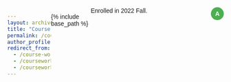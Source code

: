 ```yaml
---
layout: archive
title: "Course Works"
permalink: /courseworks/
author_profile: true
redirect_from:
  - /course-works
  - /coursework
  - /coursework
---
```


{% include base_path %}

<head>
  <meta charset="UTF-8">
  <meta name="viewport" content="width=device-width, initial-scale=1.0">
  <style>
    body {
      font-family: Arial, sans-serif;
      display: flex;
      justify-content: space-between;
      align-items: flex-start;
      padding: 20px;
    }
    .left-content {
      width: 60%;
    }
    .right-content {
      width: 30%;
      text-align: center;
    }
    .text-block {
      margin-bottom: 10px;
    }
    .separator {
      font-size: 20px;
      color: #333;
    }
  </style>
  <style>
    /* Styling for each grade icon */
    .grade-icon {
      display: inline-block;
      width: 30px; /* Adjust size as needed */
      height: 30px; /* Adjust size as needed */
      border-radius: 50%;
      line-height: 30px; /* Adjust line-height to center text vertically */
      text-align: center;
      color: white;
      font-weight: bold;
      margin-left: 100px; /* Adjust spacing between grade icon and title */
    }
    .enrolled-term {
      display: inline-block; /* Ensure it stays on the same line */
      margin-right: 10px; /* Adjust spacing between enrolled term and grade icon */
    }
    /* Different background colors for each grade */
    .grade-icon.a { background-color: #4CAF50; } /* Green */
    .grade-icon.a-minus { background-color: #8BC34A; } /* Light Green */
    .grade-icon.b-plus { background-color: #CDDC39; } /* Lime */
    .grade-icon.b { background-color: #FFEB3B; } /* Yellow */
    .grade-icon.b-minus { background-color: #FFC107; } /* Amber */
    .grade-icon.c-plus { background-color: #FF9800; } /* Orange */
    .grade-icon.c { background-color: #FF5722; } /* Deep Orange */
    .grade-icon.c-minus { background-color: #F44336; } /* Red */
    .grade-icon.d { background-color: #E91E63; } /* Pink */
    .grade-icon.f { background-color: #9C27B0; } /* Purple */
  </style>
</head>

<body>
  <div class="left-content">
    Enrolled in 2022 Fall.
  </div>
  <div class="right-content">
    <div class="grades"><div class="grade-icon a">A</div></div>
  </div>
  <div class="separator">    </div>
</body>
